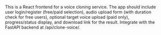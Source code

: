 <!-- Use this file to provide workspace-specific custom instructions to Copilot. For more details, visit https://code.visualstudio.com/docs/copilot/copilot-customization#_use-a-githubcopilotinstructionsmd-file -->

This is a React frontend for a voice cloning service. The app should include user login/register (free/paid selection), audio upload form (with duration check for free users), optional target voice upload (paid only), progress/status display, and download link for the result. Integrate with the FastAPI backend at /api/clone-voice/.